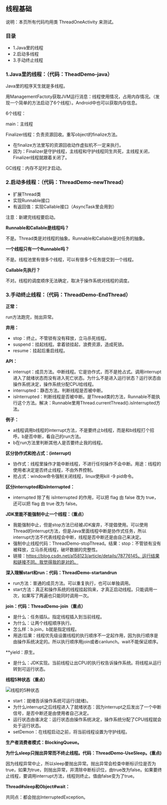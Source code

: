 ## 线程基础

说明：本页所有代码均用类 ThreadOneActivity 来测试。

### 目录

- 1.Java里的线程
- 2.启动多线程
- 3.手动终止线程

### 1.Java里的线程：（代码：TheadDemo-java）

Java里的程序天生就是多线程。

用ManagementFactoty获取JVM运行消息：线程使用情况，占用内存情况。（发现一个简单的方法启动了6个线程）。Android中也可以获取内存信息。

6个线程：

main：主线程

Finalizer线程：负责资源回收。重写object的finalize方法。

* 在finalize方法里写的资源回收动作虚拟机不一定来执行。
* 因为：Finalizer是守护线程，主线程和守护线程同生共死，主线程关闭，Finalizer线程就跟着关闭了。

GC线程：内存不足时才启动。

### 2.启动多线程：（代码：ThreadDemo-newThread）

* 扩展Thread类
* 实现Runnable接口
* 有返回值：实现Callable接口（AsyncTask里会用到）

注意：新建完线程要启动。

**Runnable和Callable是线程吗？**

不是。Thread类是对线程的抽象。Runnable和Callable是对任务的抽象。

**一个线程只有一个Runnable吗？**

不是。线程池里有很多个线程，可以有很多个任务提交到一个线程。

**Callable先执行？**

不对。线程的调度顺序无法确定，取决于操作系统对线程的调度。

### 3.手动终止线程：（代码：ThreadDemo-EndThread）

**正常：**

run方法跑完，抛出异常。

**弃用：**

* stop：终止。不管锁有没有释放，立马杀死线程。
* suspend：挂起线程。拿着锁挂起，浪费资源，造成死锁。
* resume：挂起后重启线程。

**API：**

* interrupt：成员方法。中断线程。它是协作式，而不是抢占式。调用interrupt进入了就绪状态而没有进入死亡状态。为什么不是进入运行状态？运行状态由操作系统决定，操作系统分配CPU给线程。
* interrupted：静态方法。判断线程是否被中断。
* isInterrupted：判断线程是否被中断。是Thread类的方法，Runnable不能执行这个方法。解决：Runnable里用Thread.currentThread().isInterrupted方法。

**例子：**

* a线程调用b线程的interrupt方法，不是要终止b线程，而是和b线程打个招呼。b是否中断，看自己的run方法。
* b在run方法里判断其他人是否要终止我的线程。

**区分协作式和抢占式：(interrupt)**

* 协作式：线程里操作才能中断线程，不进行任何操作不会中断。用途：线程的使用者决定是否终止线程，不由外界控制。
* 抢占式：window命令强制关闭线程，linux使用kill -9 pid命令。

**区分interrupted和isInterrupted：**

* interrupted 除了有 isInterrupted 的作用，可以把 flag 由 false 改为 true，还可以把 flag 由 true 改为 false。

**JDK里能不能强制中止一个线程：（重点）**

* 我能强制中止，但是stop方法已经被JDK废弃，不提倡使用。可以使用Thread的interrupt方法，但是Java里面线程中断是协作式任务，所以interrupt方法不代表线程会中断，线程是否中断还是由自己来决定。
* 强制中止线程代码：ThreadDemo-stopThread。结果：stop：不管锁有没有被释放，立马杀死线程，破坏数据的完整性。
* 链接：https://blog.csdn.net/a158123/article/details/78776145。运行结果和链接不同。我觉得我的是对的。

**深入理解start和run：代码：ThreadDemo-startandrun**

* run方法：普通的成员方法。可以重复执行，也可以单独调用。
* start方法：真正和操作系统的线程挂起钩来，才真正启动线程。只能调用一次，如果写了两遍也只能同时调用一次。

**join：代码：ThreadDemo-join（重点）**

- 是什么：任务插队。指定线程插入到当前线程。
- 为什么：让两个线程顺序执行。
- 怎么样：b.join，b就是指定线程。
- 用途/后果：线程优先级设置线程的执行顺序不一定起作用，因为执行顺序是由操作系统决定的。所以执行顺序用join或者canlunch。wait不能保证顺序。

**yield：原生。

- 是什么：JDK实现。当前线程让出CPU的执行权告诉操作系统。将线程从运行转到可运行状态。

**线程5种状态（重点）**

![线程的5种状态](https://github.com/2211785113/Blog/blob/master/images/thread_5_status.jpg)

- start：就绪告诉操作系统可运行(就绪)。
- 为什么interrupt之后线程进入了就绪状态：因为interrupt之后发出了一个中断信号，是否中断还是由使用者自己决定。
- 运行状态由谁决定：运行状态由操作系统决定，操作系统分配了CPU线程就会处于运行状态。
- setDemon：在线程启动之前，将当前线程设置为守护线程。

**生产者消费者模式：BlockingQueue。**

**为什么sleep只抛出异常而不终止线程。代码：ThreadDemo-UseSleep。(重点)**

因为线程异常中止，所以sleep要抛出异常。抛出异常会检查中断标识位是否为true，如果为true，则抛出异常，并清除中断标识位，由true改为false。如果要终止线程，要调用interrupt方法，线程则终止。值由false变为了true。

**Thread#sleep和Object#wait：**

共同点：都会抛出InterruptedException。

